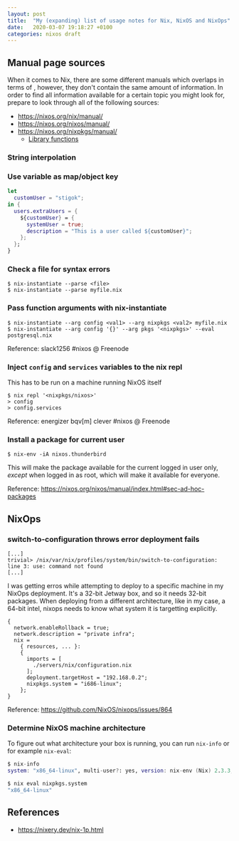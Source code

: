 ```yaml
---
layout: post
title:  "My (expanding) list of usage notes for Nix, NixOS and NixOps"
date:   2020-03-07 19:18:27 +0100
categories: nixos draft
---
```


## Manual page sources

When it comes to Nix, there are some different manuals which overlaps in terms
of , however, they don't contain the same amount of information. In order to
find all information available for a certain topic you might look for, prepare
to look through all of the following sources:

- <https://nixos.org/nix/manual/>
- <https://nixos.org/nixos/manual/>
- <https://nixos.org/nixpkgs/manual/>
  - [Library functions](https://nixos.org/nixpkgs/manual/#sec-functions-library)

### String interpolation
### Use variable as map/object key

```nix
let
  customUser = "stigok";
in {
  users.extraUsers = {
    ${customUser} = {
      systemUser = true;
      description = "This is a user called ${customUser}";
    };
  };
}
```

### Check a file for syntax errors

```shell
$ nix-instantiate --parse <file>
$ nix-instantiate --parse myfile.nix
```

### Pass function arguments with nix-instantiate

```shell
$ nix-instantiate --arg config <val1> --arg nixpkgs <val2> myfile.nix
$ nix-instantiate --arg config '{}' --arg pkgs '<nixpkgs>' --eval postgresql.nix
```

Reference: slack1256 #nixos @ Freenode

### Inject `config` and `services` variables to the nix repl

This has to be run on a machine running NixOS itself

```shell
$ nix repl '<nixpkgs/nixos>'
> config
> config.services
```

Reference: energizer bqv[m] clever #nixos @ Freenode

### Install a package for current user

```
$ nix-env -iA nixos.thunderbird
```

This will make the package available for the current logged in user only, *except*
when logged in as root, which will make it available for everyone.

Reference: https://nixos.org/nixos/manual/index.html#sec-ad-hoc-packages

## NixOps

### switch-to-configuration throws error deployment fails

```
[...]
trivial> /nix/var/nix/profiles/system/bin/switch-to-configuration: line 3: use: command not found
[...]
```

I was getting erros while attempting to deploy to a specific machine in my
NixOps deployment. It's a 32-bit Jetway box, and so it needs 32-bit packages.
When deploying from a different architecture, like in my case, a 64-bit intel,
nixops needs to know what system it is targetting explicitly.

```
{
  network.enableRollback = true;
  network.description = "private infra";
  nix =
    { resources, ... }:
    {
      imports = [
        ./servers/nix/configuration.nix
      ];
      deployment.targetHost = "192.168.0.2";
      nixpkgs.system = "i686-linux";
    };
}
```

Reference: <https://github.com/NixOS/nixops/issues/864>

### Determine NixOS machine architecture

To figure out what architecture your box is running, you can run `nix-info` or
for example `nix-eval`:

```nix
$ nix-info
system: "x86_64-linux", multi-user?: yes, version: nix-env (Nix) 2.3.3, channels(username): "", channels(root): "nixos-19.09.2213.71c6a1c4a83", nixpkgs: /nix/var/nix/profiles/per-user/root/channels/nixos

$ nix eval nixpkgs.system
"x86_64-linux"
```

## References

- <https://nixery.dev/nix-1p.html>
